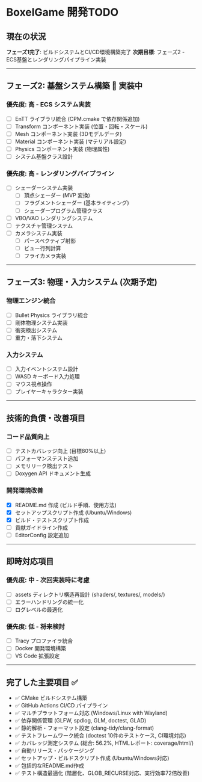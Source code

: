 # BoxelGame 開発TODO

## 現在の状況

**フェーズ1完了**: ビルドシステムとCI/CD環境構築完了
**次期目標**: フェーズ2 - ECS基盤とレンダリングパイプライン実装

---

## フェーズ2: 基盤システム構築 🚀 実装中

### 優先度: 高 - ECS システム実装
- [ ] EnTT ライブラリ統合 (CPM.cmake で依存関係追加)
- [ ] Transform コンポーネント実装 (位置・回転・スケール)
- [ ] Mesh コンポーネント実装 (3Dモデルデータ)
- [ ] Material コンポーネント実装 (マテリアル設定)
- [ ] Physics コンポーネント実装 (物理属性)
- [ ] システム基盤クラス設計

### 優先度: 高 - レンダリングパイプライン
- [ ] シェーダーシステム実装
  - [ ] 頂点シェーダー (MVP 変換)
  - [ ] フラグメントシェーダー (基本ライティング)
  - [ ] シェーダープログラム管理クラス
- [ ] VBO/VAO レンダリングシステム
- [ ] テクスチャ管理システム
- [ ] カメラシステム実装
  - [ ] パースペクティブ射影
  - [ ] ビュー行列計算
  - [ ] フライカメラ実装

---

## フェーズ3: 物理・入力システム (次期予定)

### 物理エンジン統合
- [ ] Bullet Physics ライブラリ統合
- [ ] 剛体物理システム実装
- [ ] 衝突検出システム
- [ ] 重力・落下システム

### 入力システム
- [ ] 入力イベントシステム設計
- [ ] WASD キーボード入力処理
- [ ] マウス視点操作
- [ ] プレイヤーキャラクター実装

---

## 技術的負債・改善項目

### コード品質向上
- [ ] テストカバレッジ向上 (目標80%以上)
- [ ] パフォーマンステスト追加
- [ ] メモリリーク検出テスト
- [ ] Doxygen API ドキュメント生成

### 開発環境改善
- [x] README.md 作成 (ビルド手順、使用方法)
- [x] セットアップスクリプト作成 (Ubuntu/Windows)
- [x] ビルド・テストスクリプト作成
- [ ] 貢献ガイドライン作成
- [ ] EditorConfig 設定追加

---

## 即時対応項目

### 優先度: 中 - 次回実装時に考慮
- [ ] assets ディレクトリ構造再設計 (shaders/, textures/, models/)
- [ ] エラーハンドリングの統一化
- [ ] ログレベルの最適化

### 優先度: 低 - 将来検討
- [ ] Tracy プロファイラ統合
- [ ] Docker 開発環境構築
- [ ] VS Code 拡張設定

---

## 完了した主要項目 ✅

- ✅ CMake ビルドシステム構築
- ✅ GitHub Actions CI/CD パイプライン
- ✅ マルチプラットフォーム対応 (Windows/Linux with Wayland)
- ✅ 依存関係管理 (GLFW, spdlog, GLM, doctest, GLAD)
- ✅ 静的解析・フォーマット設定 (clang-tidy/clang-format)
- ✅ テストフレームワーク統合 (doctest 10件のテストケース, CI環境対応)
- ✅ カバレッジ測定システム (総合: 56.2%, HTMLレポート: coverage/html/)
- ✅ 自動リリース・パッケージング
- ✅ セットアップ・ビルドスクリプト作成 (Ubuntu/Windows対応)
- ✅ 包括的なREADME.md作成
- ✅ テスト構造最適化 (階層化、GLOB_RECURSE対応、実行効率72倍改善)